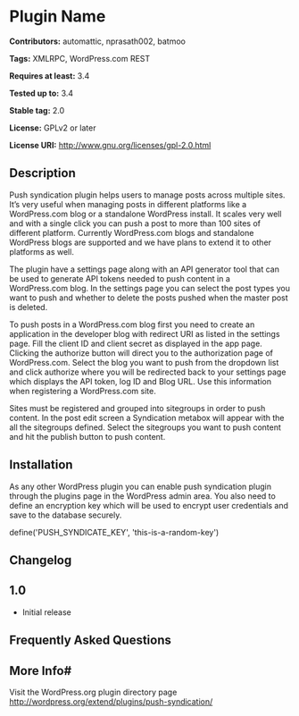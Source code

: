 # Plugin Name #
**Contributors:** automattic, nprasath002, batmoo
  
**Tags:** XMLRPC, WordPress.com REST
  
**Requires at least:** 3.4
  
**Tested up to:** 3.4
  
**Stable tag:** 2.0
  
**License:** GPLv2 or later
  
**License URI:** http://www.gnu.org/licenses/gpl-2.0.html
  

## Description ##
Push syndication plugin helps users to manage posts across multiple sites. It’s very useful
when managing posts in different platforms like a WordPress.com blog or a standalone
WordPress install. It scales very well and with a single click you can push a post to more
than 100 sites of different platform. Currently WordPress.com blogs and standalone
WordPress blogs are supported and we have plans to extend it to other platforms as well.


The plugin have a settings page along with an API generator tool that can be used to generate
API tokens needed to push content in a WordPress.com blog. In the settings page you can select
the post types you want to push and whether to delete the posts pushed when the master post is deleted.

To push posts in a WordPress.com blog first you need to create an application in the developer
blog with redirect URI as listed in the settings page. Fill the client ID and client secret as
displayed in the app page. Clicking the authorize button will direct you to the authorization
page of WordPress.com. Select the blog you want to push from the dropdown list and click
authorize where you will be redirected back to your settings page which displays the API token,
 log ID and Blog URL. Use this information when registering a WordPress.com site.

Sites must be registered and grouped into sitegroups in order to push content.
In the post edit screen a Syndication metabox will appear with the all the sitegroups defined.
Select the sitegroups you want to push content and hit the publish button to push content.

## Installation ##
As any other WordPress plugin you can enable push syndication plugin through the plugins
page in the WordPress admin area. You also need to define an encryption key which will be
used to encrypt user credentials and save to the database securely.

define('PUSH_SYNDICATE_KEY', 'this-is-a-random-key')

## Changelog ##

## 1.0 ##
* Initial release

## Frequently Asked Questions ##

## More Info#
Visit the WordPress.org plugin directory page
http://wordpress.org/extend/plugins/push-syndication/